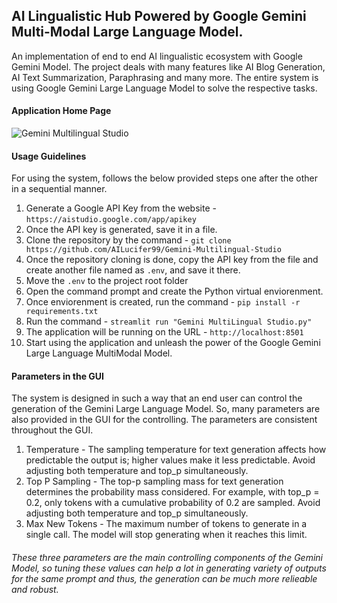 ## AI Lingualistic Hub Powered by Google Gemini Multi-Modal Large Language Model.

An implementation of end to end AI lingualistic ecosystem with Google Gemini Model. The project deals with many features like AI Blog Generation, AI Text Summarization, Paraphrasing and many more. The entire system is using Google Gemini Large Language Model to solve the respective tasks. 

#### Application Home Page
![Gemini Multilingual Studio](https://github.com/AILucifer99/Gemini-Multilingual-Studio/blob/main/assets/Application.png?raw=true)

#### Usage Guidelines
For using the system, follows the below provided steps one after the other in a sequential manner. 
1.   Generate a Google API Key from the website - `https://aistudio.google.com/app/apikey`
2.   Once the API key is generated, save it in a file.
3.   Clone the repository by the command - `git clone https://github.com/AILucifer99/Gemini-Multilingual-Studio`
4.   Once the repository cloning is done, copy the API key from the file and create another file named as `.env`, and save it there.
5.   Move the `.env` to the project root folder
6.   Open the command prompt and create the Python virtual enviorenment.
7.   Once enviorenment is created, run the command - `pip install -r requirements.txt`
8.   Run the command - `streamlit run "Gemini MultiLingual Studio.py"`
9.   The application will be running on the URL - `http://localhost:8501`
10.   Start using the application and unleash the power of the Google Gemini Large Language MultiModal Model.

#### Parameters in the GUI
The system is designed in such a way that an end user can control the generation of the Gemini Large Language Model. So, many parameters are also provided in the GUI for the controlling. The parameters are consistent throughout the GUI. 
1.   Temperature - The sampling temperature for text generation affects how predictable the output is; higher values make it less predictable. Avoid adjusting both temperature and top_p simultaneously.
2.   Top P Sampling - The top-p sampling mass for text generation determines the probability mass considered. For example, with top_p = 0.2, only tokens with a cumulative probability of 0.2 are sampled. Avoid adjusting both temperature and top_p simultaneously.
3.   Max New Tokens - The maximum number of tokens to generate in a single call. The model will stop generating when it reaches this limit.

###### These three parameters are the main controlling components of the Gemini Model, so tuning these values can help a lot in generating variety of outputs for the same prompt and thus, the generation can be much more relieable and robust. 
